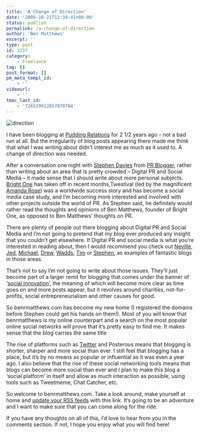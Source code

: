```yaml
---
title: 'A Change of Direction'
date: '2009-10-21T12:39:41+00:00'
status: publish
permalink: /a-change-of-direction
author: 'Ben Matthews'
excerpt: ''
type: post
id: 1237
category:
    - Freelance
tag: []
post_format: []
pm_meta_templ_id:
    - ''
videourl:
    - ''
tmac_last_id:
    - '726529922857078784'
---
```

![direction](http://web.archive.org/web/20110103100457im_/http://benrmatthews.com/wp-content/uploads/2009/10/direction.jpg "direction")

I have been blogging at [Pudding Relations](http://web.archive.org/web/20110103100457/http://www.puddingrelations.com/ "Pudding Relations") for 2 1/2 years ago – not a bad run at all. But the irregularity of blog posts appearing there made me think that what I was writing about didn’t interest me as much as it used to. A change of direction was needed.

After a conversation one night with [Stephen Davies](http://web.archive.org/web/20110103100457/http://twitter.com/stedavies) from [PR Blogger](http://web.archive.org/web/20110103100457/http://www.prblogger.com/), rather than writing about an area that is pretty crowded – Digital PR and Social Media – it made sense that I should write about more personal subjects. [Bright One](http://web.archive.org/web/20110103100457/http://www.brightone.org.uk/) has taken off in recent months,Twestival (led by the magnificent [Amanda Rose](http://web.archive.org/web/20110103100457/http://twitter.com/amanda)) was a worldwide success story and has become a social media case study, and I’m becoming more interested and involved with other projects outside the world of PR. As Stephen said, he definitely would rather read the thoughts and opinions of Ben Matthews, founder of Bright One, as opposed to Ben Matthews’ thoughts on PR.

There are plenty of people out there blogging about Digital PR and Social Media and I’m not going to pretend that my blog ever produced any insight that you couldn’t get elsewhere. If Digital PR and social media is what you’re interested in reading about, then I would recommend you check out [Neville](http://web.archive.org/web/20110103100457/http://www.nevillehobson.com/), [Jed](http://web.archive.org/web/20110103100457/http://rock-star-pr.com/), [Michael](http://web.archive.org/web/20110103100457/http://www.litmanlive.co.uk/), [Drew](http://web.archive.org/web/20110103100457/http://theblogconsultancy.typepad.com/), [Wadds](http://web.archive.org/web/20110103100457/http://www.speedcommunications.com/blogs/wadds/), [Tim](http://web.archive.org/web/20110103100457/http://timhoang.wordpress.com/) or [Stephen](http://web.archive.org/web/20110103100457/http://www.prblogger.com/), as examples of fantastic blogs in those areas.

That’s not to say I’m not going to write about those issues. They’ll just become part of a larger remit for blogging that comes under the banner of ‘[social innovation](http://web.archive.org/web/20110103100457/http://en.wikipedia.org/wiki/Social_innovation)‘, the meaning of which will become more clear as time goes on and more posts appear, but it revolves around charities, not-for-profits, social entrepreneurialism and other causes for good.

So benrmatthews.com has become my new home (I registered the domains before Stephen could get his hands on them!). Most of you will know that benrmatthews is my online counterpart and a search on the most popular online social networks will prove that it’s pretty easy to find me. It makes sense that the blog carries the same title

The rise of platforms such as [Twitter](http://web.archive.org/web/20110103100457/http://twitter.com/benrmatthews) and Posterous means that blogging is shorter, sharper and more social than ever. I still feel that blogging has a place, but it’s by no means as popular or influential as it was even a year ago. I also believe that the rise of these social networking tools means that blogs can become more social than ever and I plan to make this blog a ‘social platform’ in itself and allow as much interaction as possible, using tools such as Tweetmeme, Chat Catcher, etc.

So welcome to benrmatthews.com. Take a look around, make yourself at home and [update your RSS feeds](http://web.archive.org/web/20110103100457/http://feeds.feedburner.com/BenrmatthewsAdventuresInSocialInnovation) with this link. It’s going to be an adventure and I want to make sure that you can come along for the ride.

If you have any thoughts on all of this, I’d love to hear from you in the comments section. If not, I hope you enjoy what you will find here!